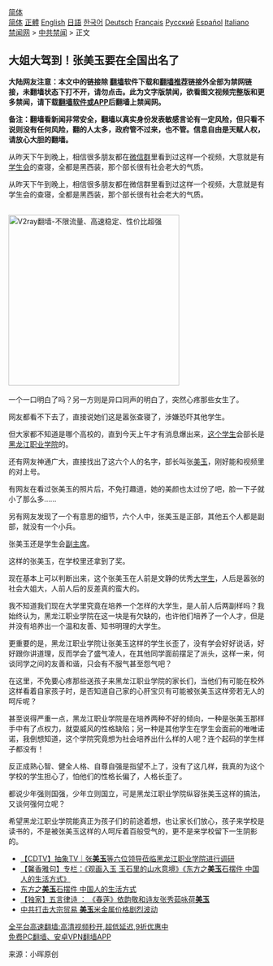  <!-- 面包屑导航 --> <div class="breadcrumb"><!-- GTranslate: https://gtranslate.io/ -->  <div class="switcher notranslate">  <div class="selected">  <a href="#" onclick="return false;"> 简体</a>  </div>  <div class="option">  <a href="https://www.bannedbook.org" onclick="doGTranslate('zh-CN|zh-CN');jQuery('div.switcher div.selected a').html(jQuery(this).html());return false;" title="简体中文" class="nturl selected"> 简体</a>  <a href="https://www.bannedbook.org/zh-tw/" onclick="doGTranslate('zh-CN|zh-TW');jQuery('div.switcher div.selected a').html(jQuery(this).html());return false;" title="繁體中文" class="nturl"> 正體</a>  <a href="https://www.bannedbook.org/en/" onclick="doGTranslate('zh-CN|en');jQuery('div.switcher div.selected a').html(jQuery(this).html());return false;" title="English" class="nturl"> English</a>  <a href="https://www.bannedbook.org/ja/" onclick="doGTranslate('zh-CN|ja');jQuery('div.switcher div.selected a').html(jQuery(this).html());return false;" title="日本語" class="nturl"> 日語</a>  <a href="https://www.bannedbook.org/ko/" onclick="doGTranslate('zh-CN|ko');jQuery('div.switcher div.selected a').html(jQuery(this).html());return false;" title="한국어" class="nturl"> 한국어</a>  <a href="https://www.bannedbook.org/de/" onclick="doGTranslate('zh-CN|de');jQuery('div.switcher div.selected a').html(jQuery(this).html());return false;" title="Deutsch" class="nturl"> Deutsch</a>  <a href="https://www.bannedbook.org/fr/" onclick="doGTranslate('zh-CN|fr');jQuery('div.switcher div.selected a').html(jQuery(this).html());return false;" title="Français" class="nturl"> Français</a>  <a href="https://www.bannedbook.org/ru/" onclick="doGTranslate('zh-CN|ru');jQuery('div.switcher div.selected a').html(jQuery(this).html());return false;" title="Русский" class="nturl"> Русский</a>  <a href="https://www.bannedbook.org/es/" onclick="doGTranslate('zh-CN|es');jQuery('div.switcher div.selected a').html(jQuery(this).html());return false;" title="Español" class="nturl"> Español</a>  <a href="https://www.bannedbook.org/it/" onclick="doGTranslate('zh-CN|it');jQuery('div.switcher div.selected a').html(jQuery(this).html());return false;" title="Italiano" class="nturl"> Italiano</a>  </div>  </div>      <div class='breadcrumb-sub'><!-- Breadcrumb NavXT 6.3.0 --> <a href="https://www.bannedbook.org/" class="home">禁闻网</a> &gt; <a href="https://www.bannedbook.org/bnews/cbnews/" class="category">中共禁闻</a> &gt; 正文</div></div><h2>大姐大驾到！张美玉要在全国出名了</h2> <p class="notice"><b>大陆网友注意：本文中的链接除 <a href="https://github.com/bannedbook/fanqiang" >翻墙</a>软件下载和<a href="https://github.com/killgcd/justmysocks/blob/master/README.md">翻墙推荐</a>链接外全部为禁网链接，未翻墙状态下打不开，请勿点击。此为文字版禁闻，欲看图文视频完整版和更多禁闻，请下载<a href="https://github.com/bannedbook/fanqiang">翻墙软件或APP</a>后翻墙上禁闻网。</p><p>备注：翻墙看新闻非常安全，翻墙以真实身份发表敏感言论有一定风险，但只看不说则没有任何风险，翻的人太多，政府管不过来，也不管。信息自由是天赋人权，请放心大胆的翻墙。</b></p>  <div class="entry"> <p id="summary">从昨天下午到晚上，相信很多朋友都在<a href="https://www.bannedbook.org/bnews/tag/%e5%be%ae%e4%bf%a1%e7%be%a4/" class="st_tag internal_tag" rel="tag" title="标签 微信群 下的日志">微信群</a>里看到过这样一个视频，大意就是有<a href="https://www.bannedbook.org/bnews/tag/%E5%AD%A6%E7%94%9F%E4%BC%9A/" class="st_tag internal_tag" rel="tag" title="标签 学生会 下的日志">学生会</a>的查寝，全都是黑西装，那个部长很有社会老大的气质。</p> <p id="conimg">从昨天下午到晚上，相信很多朋友都在微信群里看到过这样一个视频，大意就是有学生会的查寝，全都是黑西装，那个部长很有社会老大的气质。</p> <p></p> <p><br/><a href="https://github.com/bannedbook/fanqiang/wiki/V2ray%E6%9C%BA%E5%9C%BA"><img src="https://raw.githubusercontent.com/bannedbook/fanqiang/master/v2ss/images/v2free.jpg" width="336" alt="V2ray翻墙-不限流量、高速稳定、性价比超强"></a><br/><br />一个一口明白了吗？另一方则是异口同声的明白了，突然心疼那些女生了。</p> <p>网友都看不下去了，直接说她们这是嚣张查寝了，涉嫌恐吓其他学生。</p>  <p>但大家都不知道是哪个高校的，直到今天上午才有消息爆出来，<a href="https://www.bannedbook.org/bnews/tag/%E8%BF%99%E4%B8%AA%E5%AD%A6%E7%94%9F/" class="st_tag internal_tag" rel="tag" title="标签 这个学生 下的日志">这个学生</a>会部长是<a href="https://www.bannedbook.org/bnews/tag/%e9%bb%91%e9%be%99%e6%b1%9f/" class="st_tag internal_tag" rel="tag" title="标签 黑龙江 下的日志">黑龙江</a><a href="https://www.bannedbook.org/bnews/tag/%E8%81%8C%E4%B8%9A/" class="st_tag internal_tag" rel="tag" title="标签 职业 下的日志">职业</a><a href="https://www.bannedbook.org/bnews/tag/%E5%AD%A6%E9%99%A2/" class="st_tag internal_tag" rel="tag" title="标签 学院 下的日志">学院</a>的。</p> <p>还有网友神通广大，直接找出了这六个人的名字，部长叫张<a href="https://www.bannedbook.org/bnews/tag/%E7%BE%8E%E7%8E%89/" class="st_tag internal_tag" rel="tag" title="标签 美玉 下的日志">美玉</a>，刚好能和视频里的对上号。</p> <p>有网友在看过张美玉的照片后，不免打趣道，她的美颜也太过份了吧，脸一下子就小了那么多……</p> <p>另有网友发现了一个有意思的细节，六个人中，张美玉是正部，其他五个人都是副部，就没有一个小兵。</p> <p>张美玉还是学生会<a href="https://www.bannedbook.org/bnews/tag/%E5%89%AF%E4%B8%BB%E5%B8%AD/" class="st_tag internal_tag" rel="tag" title="标签 副主席 下的日志">副主席</a>。</p>  <p>这样的张美玉，在学校里还拿到了奖。</p> <p>现在基本上可以判断出来，这个张美玉在人前是文静的优秀<a href="https://www.bannedbook.org/bnews/tag/%e5%a4%a7%e5%ad%a6%e7%94%9f/" class="st_tag internal_tag" rel="tag" title="标签 大学生 下的日志">大学生</a>，人后是嚣张的社会大姐大，人前人后的反差真的蛮大的。</p> <p>我不知道我们现在大学里究竟在培养一个怎样的大学生，是人前人后两副样吗？我始终认为，黑龙江职业学院在这一块是有欠缺的，也许他们培养了一个人才，但是并没有培养出一个温和友善、知书明理的大学生。</p> <p>更重要的是，黑龙江职业学院让张美玉这样的学生长歪了，没有学会好好说话，好好跟你讲道理，反而学会了盛气凌人，在其他同学面前摆足了派头，这样一来，何谈同学之间的友善和谐，只会有不服气甚至怨气吧？</p> <p>在这里，不免要心疼那些送孩子来黑龙江职业学院的家长们，当他们有可能在校外这样看着自家孩子时，是否知道自己家的心肝宝贝有可能被张美玉这样旁若无人的呵斥呢？</p>  <p>甚至说得严重一点，黑龙江职业学院是在培养两种不好的倾向，一种是张美玉那样手中有了点权力，就耍威风的性格缺陷；另一种是其他学生在学生会面前的唯唯诺诺，我倒想知道，这个学院究竟想为社会培养出什么样的人呢？连个起码的学生样子都没有！</p> <p>反正成熟心智、健全人格、自尊自强是指望不上了，没有了这几样，我真的为这个学校的学生担心了，怕他们的性格长偏了，人格长歪了。</p> <p>都说少年强则国强，少年立则国立，可是黑龙江职业学院纵容张美玉这样的搞法，又谈何强何立呢？</p> <p>希望黑龙江职业学院能真正为孩子们的前途着想，也让家长们放心，孩子来学校是读书的，不是被张美玉这样的人呵斥着百般受气的，更不是来学校留下一生阴影的。</p> <ul class='op-related-articles' title='相关阅读'> <li><a href='https://www.bannedbook.org/bnews/baitai/20210902/1617713.html' target='_blank'>【CDTV】抽象TV｜张<b>美玉</b>等六位领导莅临黑龙江职业学院进行调研</a></li> <li><a href='https://www.bannedbook.org/bnews/comments/20210805/1600610.html' target='_blank'>【馨香雅句】专栏：《观画入玉 玉石里的山水意境》《东方之<b>美玉</b>石摆件 中国人的生活方式》</a></li> <li><a href='https://www.bannedbook.org/bnews/bannedvideo/20210801/1598025.html' target='_blank'>东方之<b>美玉</b>石摆件 中国人的生活方式</a></li> <li><a href='https://www.bannedbook.org/bnews/comments/20210530/1556542.html' target='_blank'>【独家】五言律诗 ： 《春莲》依韵敬和诗友张秀茹咏荷<b>美玉</b></a></li> <li><a href='https://www.bannedbook.org/bnews/cnnews/20210528/1555385.html' target='_blank'>中共打击大宗贸易 <b>美玉</b>米金属价格剧烈波动</a></li> </ul> <p class="texttj"> <a href="https://github.com/bannedbook/fanqiang/wiki/V2ray%E6%9C%BA%E5%9C%BA" target="_blank">全平台高速翻墙:高清视频秒开,超低延迟,9折优惠中</a><br/> <a href="https://github.com/bannedbook/fanqiang/wiki/%E7%A6%81%E9%97%BB%E7%BD%91%E5%AE%89%E5%8D%93%E7%BF%BB%E5%A2%99%E6%96%B0%E9%97%BBAPP" target="_blank">免费PC翻墙、安卓VPN翻墙APP</a></p> <p> 来源：小晖原创 </p><a name='sharetosocial'></a>  <div style="margin-bottom:5px;padding-bottom:5px;clear:both"> <div id="archive-pix-1" class="banner-ads"> <!-- AuctionX Display platform tag START --> <div id="26318x728x90x621x_ADSLOT2" clicktrack="%%CLICK_URL_ESC%%"></div> <!-- AuctionX Display platform tag END --> </div> <div id="archive-pix-2" class="banner-ads"> <!-- AuctionX Display platform tag START --> <div id="26315x300x250x621x_ADSLOT2" clicktrack="%%CLICK_URL_ESC%%"></div> <!-- AuctionX Display platform tag END --> </div> </div>  <div id="archive-pix-1" class="banner-ads"> <!-- AuctionX Display platform tag START --> <div id="26318x728x90x621x_ADSLOT3" clicktrack="%%CLICK_URL_ESC%%"></div> <!-- AuctionX Display platform tag END --> </div> </div><!--END ENTRY--> 